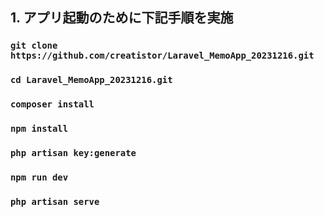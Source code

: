 ## 1.  アプリ起動のために下記手順を実施


### `git clone https://github.com/creatistor/Laravel_MemoApp_20231216.git`
### `cd Laravel_MemoApp_20231216.git`
### `composer install`
### `npm install`
### `php artisan key:generate`
### `npm run dev`
### `php artisan serve`


